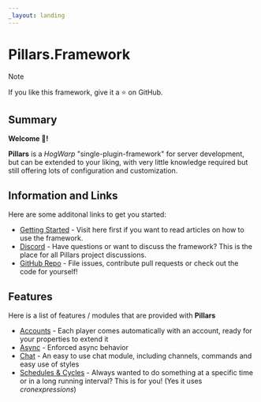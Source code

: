 ```yaml
---
_layout: landing
---
```

<div class="article">

# Pillars.Framework

> [!NOTE]
> If you like this framework, give it a ⭐ on GitHub.

## Summary

**Welcome 👋!**

**Pillars** is a _HogWarp_ "single-plugin-framework" for server development, but can be extended to your liking, with very little knowledge required but still offering lots of configuration and customization.

## Information and Links

Here are some additonal links to get you started:

- [Getting Started](articles/guides/getting-started.md) - Visit here first if you want to read articles on how to use the framework.
- [Discord](https://discord.gg/X2D7Tk75pZ) - Have questions or want to discuss the framework? This is the place for all Pillars project discussions.
- [GitHub Repo](https://github.com/pillars-framework/pillars) - File issues, contribute pull requests or check out the code for yourself!

## Features

Here is a list of features / modules that are provided with **Pillars**

* [Accounts](articles/modules/core/account.md) - Each player comes automatically with an account, ready for your properties to extend it
* [Async](articles/advanced/async-single-plugin.md) - Enforced async behavior
* [Chat](articles/modules/chat.md) - An easy to use chat module, including channels, commands and easy use of styles
* [Schedules & Cycles](articles/modules/schedules.md) - Always wanted to do something at a specific time or in a long running interval? This is for you! (Yes it uses _cronexpressions_)

</div>